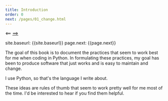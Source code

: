 ```yaml
---
title: Introduction
order: 0
next: /pages/01_change.html
---
```


<==  [==>]({{site.baseurl}}{{page.next}})

site.baseurl: {{site.baseurl}}
page.next: {{page.next}}

The goal of this book is to document the practices that seem to work best
for me when coding in Python. In formulating these practices, my goal has
been to produce software that just works and is easy to maintain and
change.

I use Python, so that's the language I write about.

These ideas are rules of thumb that seem to work pretty well for me most of
the time. I'd be interested to hear if you find them helpful.
